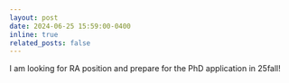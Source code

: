 ```yaml
---
layout: post
date: 2024-06-25 15:59:00-0400
inline: true
related_posts: false
---
```


I am looking for RA position and prepare for the PhD application in 25fall!
